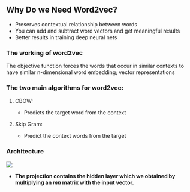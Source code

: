 ## Why Do we Need Word2vec?

* Preserves contextual relationship between words
* You can add and subtract word vectors and get meaningful results
* Better results in training deep neural nets

### The working of word2vec

The objective function forces the words that occur in similar contexts to have similar n-dimensional word embedding; vector representations

### The two main algorithms for word2vec:

1. CBOW:

   * Predicts the target word from the context

2. Skip Gram:

   * Predict the context words from the target

   

### Architecture

![](/home/tbh/Documents/w2v/Images/Word2Vec-CBOW-and-Skip-gram-There-are-two-different-methods-in-the-Word2Vec-algorithm.png)

* **The projection contains the hidden layer which we obtained by multiplying an *mn* matrix with the input vector.** 


